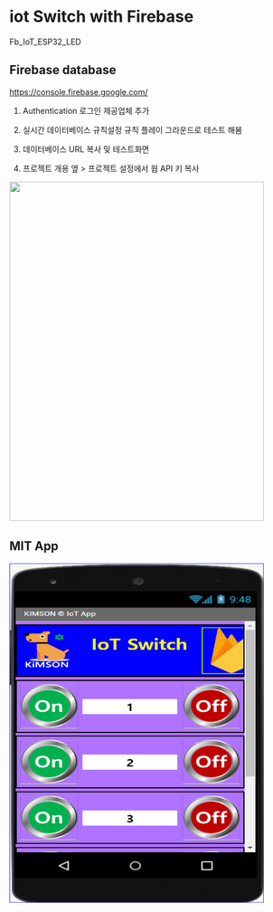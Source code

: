 # iot Switch with Firebase

Fb_IoT_ESP32_LED

## Firebase database 

https://console.firebase.google.com/

1. Authentication
로그인 제공업체 추가

2. 실시간 데이터베이스 규칙설정
규칙 플레이 그라운드로 테스트 해봄

3. 데이터베이스 URL 복사 및 테스트화면
4. 프로젝트 개용 옆 > 프로젝트 설정에서 웝 API 키 복사 

<img src="[DB](https://github.com/copaland/ESP32_PROJECTS/blob/main/Fb_IoT_ESP32_LED/firebase-d0.png)" width="450px" height="600px"></img><br/>


## MIT App

<img src="https://github.com/copaland/ESP32_PROJECTS/blob/main/Fb_IoT_ESP32_LED/firebase-0.png" width="450px" height="600px"></img><br/>

